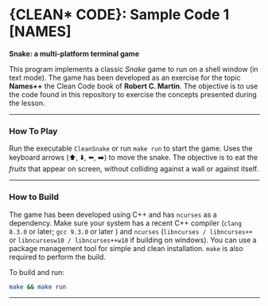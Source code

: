 # {CLEAN* CODE}:  Sample Code 1 [NAMES]

**Snake: a multi-platform terminal game**

This program implements a classic _Snake_ game to run on a shell window (in text mode). The game has been developed as an exercise for the topic **Names++** the Clean Code book of **Robert C. Martin**. The objective is to use the code found in this repository to exercise the concepts presented during the lesson.



---

### **How To Play**

Run the executable `CleanSnake` or run `make run` to start the game. Uses the keyboard arrows (:arrow_up:, :arrow_down:, :arrow_left:, :arrow_right:) to move the snake. The objective is to eat the *fruits* that appear on screen, without colliding against a wall or against itself.



---

### **How to Build**

The game has been developed using C++ and has `ncurses` as a dependency. Make sure your system has a recent C++ compiler (`clang 8.3.0` or later;  `gcc 9.3.0` or later ) and  `ncurses` (`libncurses / libncurses++` or `libncursesw10 / libncurses++w10` if building on windows). You can use a package management tool for simple and clean installation. `make` is also required to perform the build. 

To build and run:

```bash
make && make run
```

----------


